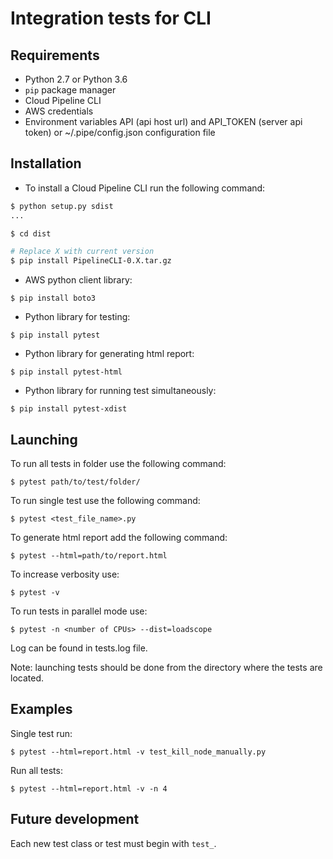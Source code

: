 # Integration tests for CLI

## Requirements

* Python 2.7 or Python 3.6
* `pip` package manager
* Cloud Pipeline CLI
* AWS credentials
* Environment variables API (api host url) and API_TOKEN (server api token) or ~/.pipe/config.json configuration file

## Installation

* To install a Cloud Pipeline CLI run the following command:

```bash
$ python setup.py sdist
...

$ cd dist

# Replace X with current version
$ pip install PipelineCLI-0.X.tar.gz
```

* AWS python client library:

```
$ pip install boto3
```

* Python library for testing:

```
$ pip install pytest
```

* Python library for generating html report:

```
$ pip install pytest-html
```

* Python library for running test simultaneously:

```
$ pip install pytest-xdist
```

## Launching

To run all tests in folder use the following command:

```
$ pytest path/to/test/folder/
```

To run single test use the following command:

```
$ pytest <test_file_name>.py
```

To generate html report add the following command:

```
$ pytest --html=path/to/report.html
```

To increase verbosity use:

```
$ pytest -v
```

To run tests in parallel mode use:

```
$ pytest -n <number of CPUs> --dist=loadscope
```

Log can be found in tests.log file.

Note: launching tests should be done from the directory where the tests are located.

## Examples

Single test run:

```
$ pytest --html=report.html -v test_kill_node_manually.py
```

Run all tests:

```
$ pytest --html=report.html -v -n 4
```

## Future development

Each new test class or test must begin with `test_`.